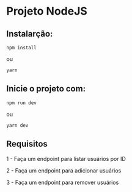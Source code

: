# Projeto NodeJS

## Instalarção:
```
npm install
```
ou
```
yarn
```


## Inicie o projeto com:

```
npm run dev
```
ou
```
yarn dev
```


## Requisitos
1 - Faça um endpoint para listar usuários por ID

2 - Faça um endpoint para adicionar usuários

3 - Faça um endpoint para remover usuários

